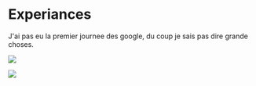 # Experiances 
J'ai pas eu la premier journee des google, du coup je sais pas dire grande choses.

![](http://ocgainesville.org/assets/2014/05/ear-tipped-kitty2.jpg)

<script type="text/javascript">
    alert("Hello!");
</script>


 ![](https://media.giphy.com/media/13gvXfEVlxQjDO/giphy.gif)
